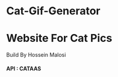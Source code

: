 # Cat-Gif-Generator

<H1> Website For Cat Pics</h1>

Build By Hossein Malosi

<h4>API : CATAAS</h4>
